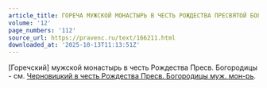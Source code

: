 ```yaml
---
article_title: ГОРЕЧА МУЖСКОЙ МОНАСТЫРЬ В ЧЕСТЬ РОЖДЕСТВА ПРЕСВЯТОЙ БОГОРОДИЦЫ
volume: '12'
page_numbers: '112'
source_url: https://pravenc.ru/text/166211.html
downloaded_at: '2025-10-13T11:13:51Z'
---
```


[Горечский] мужской монастырь в честь Рождества Пресв. Богородицы - см. [Черновицкий в честь Рождества Пресв. Богородицы муж. мон-рь](<https://pravenc.ru/text/Черновицкий в честь Рождества Пресв  Богородицы муж  мон-рь.html>).
